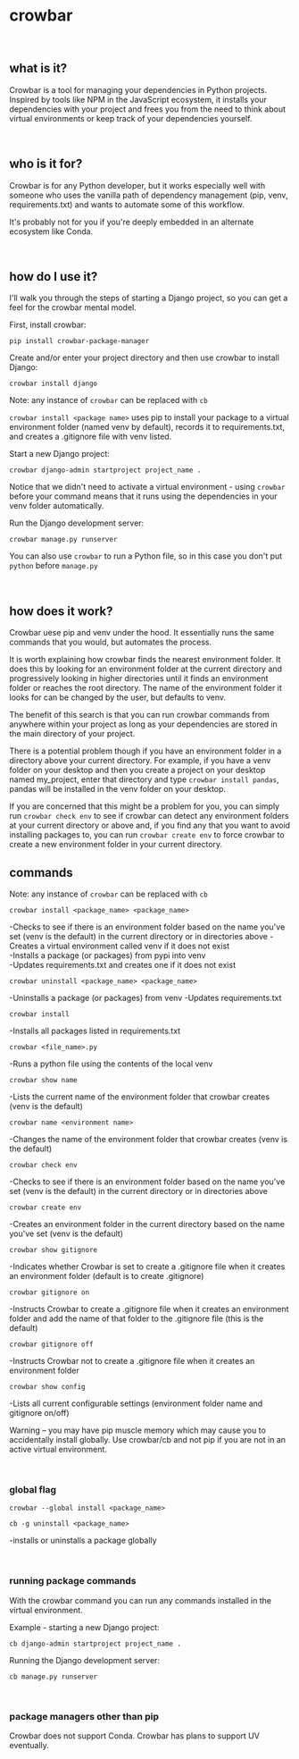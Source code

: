 # crowbar

<br>

## what is it?

Crowbar is a tool for managing your dependencies in Python projects. Inspired by tools like NPM in the JavaScript ecosystem, it installs your dependencies with your project and frees you from the need to think about virtual environments or keep track of your dependencies yourself.

<br>

## who is it for?

Crowbar is for any Python developer, but it works especially well with someone who uses the vanilla path of dependency management (pip, venv, requirements.txt) and wants to automate some of this workflow.

It's probably not for you if you're deeply embedded in an alternate ecosystem like Conda.

<br>

## how do I use it?

I'll walk you through the steps of starting a Django project, so you can get a feel for the crowbar mental model.

First, install crowbar:

```
pip install crowbar-package-manager
```

Create and/or enter your project directory and then use crowbar to install Django:

```
crowbar install django
```

Note: any instance of ```crowbar``` can be replaced with ```cb```

```crowbar install <package name>``` uses pip to install your package to a virtual environment folder (named venv by default), records it to requirements.txt, and creates a .gitignore file with venv listed.

Start a new Django project:

```
crowbar django-admin startproject project_name .
```
Notice that we didn't need to activate a virtual environment - using ```crowbar``` before your command means that it runs using the dependencies in your venv folder automatically.

Run the Django development server:

```
crowbar manage.py runserver
```

You can also use ```crowbar``` to run a Python file, so in this case you don't put ```python``` before ```manage.py```


<br>

## how does it work?

Crowbar uese pip and venv under the hood. It essentially runs the same commands that you would, but automates the process.

It is worth explaining how crowbar finds the nearest environment folder. It does this by looking for an environment folder at the current directory and progressively looking in higher directories until it finds an environment folder or reaches the root directory. The name of the environment folder it looks for can be changed by the user, but defaults to venv.

The benefit of this search is that you can run crowbar commands from anywhere within your project as long as your dependencies are stored in the main directory of your project.

There is a potential problem though if you have an environment folder in a directory above your current directory. For example, if you have a venv folder on your desktop and then you create a project on your desktop named my_project, enter that directory and type ```crowbar install pandas```, pandas will be installed in the venv folder on your desktop.

If you are concerned that this might be a problem for you, you can simply run ```crowbar check env``` to see if crowbar can detect any environment folders at your current directory or above and, if you find any that you want to avoid installing packages to, you can run ```crowbar create env``` to force crowbar to create a new environment folder in your current directory.

## commands

Note: any instance of ```crowbar``` can be replaced with ```cb```


```
crowbar install <package_name> <package_name>
```
-Checks to see if there is an environment folder based on the name you've set (venv is the default) in the current directory or in directories above
-Creates a virtual environment called venv if it does not exist<br>
-Installs a package (or packages) from pypi into venv<br>
-Updates requirements.txt and creates one if it does not exist

```
crowbar uninstall <package_name> <package_name>
```
-Uninstalls a package (or packages) from venv
-Updates requirements.txt

```
crowbar install
```
-Installs all packages listed in requirements.txt

```
crowbar <file_name>.py
```
-Runs a python file using the contents of the local venv

```
crowbar show name
```
-Lists the current name of the environment folder that crowbar creates (venv is the default)

```
crowbar name <environment name>
```
-Changes the name of the environment folder that crowbar creates (venv is the default)

```
crowbar check env
```
-Checks to see if there is an environment folder based on the name you've set (venv is the default) in the current directory or in directories above

```
crowbar create env
```
-Creates an environment folder in the current directory based on the name you've set (venv is the default)

```
crowbar show gitignore
```
-Indicates whether Crowbar is set to create a .gitignore file when it creates an environment folder (default is to create .gitignore)

```
crowbar gitignore on
```
-Instructs Crowbar to create a .gitignore file when it creates an environment folder and add the name of that folder to the .gitignore file (this is the default)

```
crowbar gitignore off
```
-Instructs Crowbar not to create a .gitignore file when it creates an environment folder

```
crowbar show config
```
-Lists all current configurable settings (environment folder name and gitignore on/off)

Warning – you may have pip muscle memory which may cause you to accidentally install globally. Use crowbar/cb and not pip if you are not in an active virtual environment.

<br>

### global flag

```
crowbar --global install <package_name>
```
```
cb -g uninstall <package_name>
```
-installs or uninstalls a package globally

<br>

### running package commands

With the crowbar command you can run any commands installed in the virtual environment.

Example - starting a new Django project:

```
cb django-admin startproject project_name .
```

Running the Django development server:

```
cb manage.py runserver
```

<br>

### package managers other than pip

Crowbar does not support Conda. Crowbar has plans to support UV eventually.